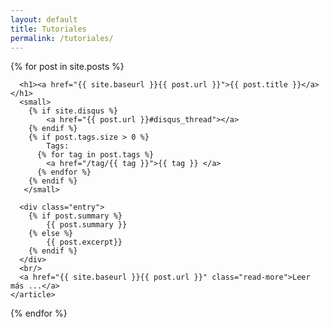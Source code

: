 ```yaml
---
layout: default
title: Tutoriales
permalink: /tutoriales/
---
```


<div class="posts">
  {% for post in site.posts %}
    <article class="post">

      <h1><a href="{{ site.baseurl }}{{ post.url }}">{{ post.title }}</a></h1>
      <small>
        {% if site.disqus %}
            <a href="{{ post.url }}#disqus_thread"></a>
        {% endif %}
        {% if post.tags.size > 0 %}
            Tags: 
          {% for tag in post.tags %}
            <a href="/tag/{{ tag }}">{{ tag }} </a>
          {% endfor %}
        {% endif %}
       </small>

      <div class="entry">
        {% if post.summary %}
            {{ post.summary }}
        {% else %}
            {{ post.excerpt}}
        {% endif %}
      </div>
      <br/>
      <a href="{{ site.baseurl }}{{ post.url }}" class="read-more">Leer más ...</a>
    </article>
  {% endfor %}
</div>